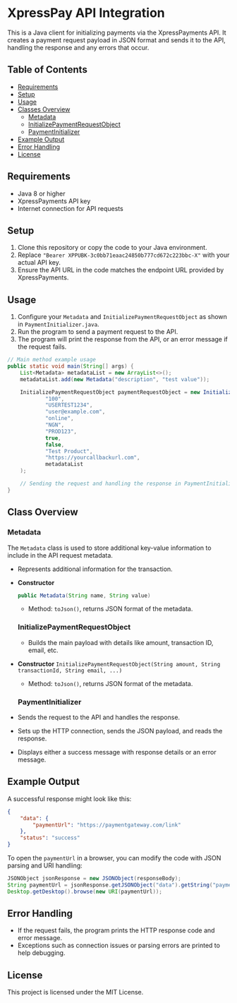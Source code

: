 # XpressPay API Integration

This is a Java client for initializing payments via the XpressPayments API. It creates a payment request payload in JSON format and sends it to the API, handling the response and any errors that occur.

## Table of Contents
- [Requirements](#requirements)
- [Setup](#setup)
- [Usage](#usage)
- [Classes Overview](#classes-overview)
  - [Metadata](#metadata)
  - [InitializePaymentRequestObject](#initializepaymentrequestobject)
  - [PaymentInitializer](#paymentinitializer)
- [Example Output](#example-output)
- [Error Handling](#error-handling)
- [License](#license)

## Requirements

- Java 8 or higher
- XpressPayments API key
- Internet connection for API requests

## Setup

1. Clone this repository or copy the code to your Java environment.
2. Replace `"Bearer XPPUBK-3c0bb71eaac24850b777cd672c223bbc-X"` with your actual API key.
3. Ensure the API URL in the code matches the endpoint URL provided by XpressPayments.

## Usage

1. Configure your `Metadata` and `InitializePaymentRequestObject` as shown in `PaymentInitializer.java`.
2. Run the program to send a payment request to the API.
3. The program will print the response from the API, or an error message if the request fails.

```java
// Main method example usage
public static void main(String[] args) {
    List<Metadata> metadataList = new ArrayList<>();
    metadataList.add(new Metadata("description", "test value"));

    InitializePaymentRequestObject paymentRequestObject = new InitializePaymentRequestObject(
            "100",
            "USERTEST1234",
            "user@example.com",
            "online",
            "NGN",
            "PROD123",
            true,
            false,
            "Test Product",
            "https://yourcallbackurl.com",
            metadataList
    );

    // Sending the request and handling the response in PaymentInitializer.java
}
```

## Class Overview

### Metadata

The `Metadata` class is used to store additional key-value information to include in the API request metadata.

- Represents additional information for the transaction.
- **Constructor**
  ```java
  public Metadata(String name, String value)
  ```
  - Method: `toJson()`, returns JSON format of the metadata.

  ### InitializePaymentRequestObject

  - Builds the main payload with details like amount, transaction ID, email, etc.
- **Constructor**
`InitializePaymentRequestObject(String amount, String transactionId, String email, ...)`
  - Method: `toJson()`, returns JSON format of the metadata.

  ### PaymentInitializer
- Sends the request to the API and handles the response.
- Sets up the HTTP connection, sends the JSON payload, and reads the response.
- Displays either a success message with response details or an error message.

## Example Output

A successful response might look like this:

```json
{
    "data": {
        "paymentUrl": "https://paymentgateway.com/link"
    },
    "status": "success"
}
```

To open the `paymentUrl` in a browser, you can modify the code with JSON parsing and URI handling:

```java
JSONObject jsonResponse = new JSONObject(responseBody);
String paymentUrl = jsonResponse.getJSONObject("data").getString("paymentUrl");
Desktop.getDesktop().browse(new URI(paymentUrl));
```

## Error Handling
- If the request fails, the program prints the HTTP response code and error message.
- Exceptions such as connection issues or parsing errors are printed to help debugging.

## License
This project is licensed under the MIT License.